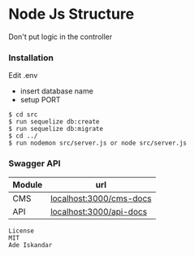 # Node Js Structure
Don't put logic in the controller

### Installation
Edit .env
  - insert database name
  - setup PORT
 

```run
$ cd src
$ run sequelize db:create 
$ run sequelize db:migrate
$ cd ../
$ run nodemon src/server.js or node src/server.js
```
### Swagger API

| Module | url |
| ------ | ------ |
| CMS | <localhost:3000/cms-docs>
| API | <localhost:3000/api-docs> | 


```
License
MIT
Ade Iskandar
 

